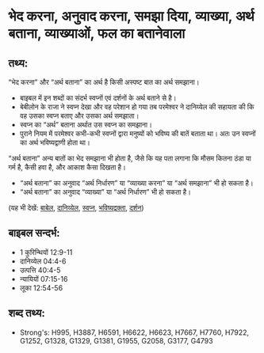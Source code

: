 # भेद करना, अनुवाद करना, समझा दिया, व्याख्या, अर्थ बताना, व्याख्याओं, फल का बतानेवाला #

## तथ्य: ##

“भेद करना” और “अर्थ बताना” का अर्थ है किसी अस्पष्ट बात का अर्थ समझाना।

* बाइबल में इन शब्दों का संदर्भ स्वप्नों एवं दर्शनों के अर्थ बताने से है।
* बेबीलोन के राजा ने स्वप्न देखा और वह परेशान हो गया तब परमेश्वर ने दानिय्येल की सहायता की कि वह उसका स्वप्न बताए और उसका अर्थ समझाता।
* स्वप्न का “अर्थ” बताना अर्थात उस स्वप्न का समझाना।
* पुराने नियम में परमेश्वर कभी-कभी स्वप्नों द्वारा मनुष्यों को भविष्य की बातें बताता था। अतः उन स्वप्नों का अर्थ भविष्यद्वाणी होता था।

“अर्थ बताना” अन्य बातों का भेद समझाना भी होता है, जैसे कि यह पता लगाना कि मौसम कितना ठंडा या गर्म है, कैसी हवा है, और आकाश कैसा दिखता है।

* “अर्थ बताना” का अनुवाद “अर्थ निर्धारण” या “व्याख्या करना” या “अर्थ समझाना” भी हो सकता है।
* “अर्थ बताना” का अनुवाद “व्याख्या” या “अर्थ निर्धारण” भी हो सकता है।

(यह भी देखें: [बाबेल](../babylon.md), [दानिय्येल](../daniel.md), [स्वप्न](../dream.md), [भविष्यद्वक्ता](../prophet.md), [दर्शन](../vision.md))

## बाइबल सन्दर्भ: ##

* 1 कुरिन्थियों 12:9-11
* दानिय्येल 04:4-6
* उत्पत्ति 40:4-5
* न्यायियों 07:15-16
* लूका 12:54-56

## शब्द तथ्य: ##

* Strong's: H995, H3887, H6591, H6622, H6623, H7667, H7760, H7922, G1252, G1328, G1329, G1381, G1955, G2058, G3177, G4793
